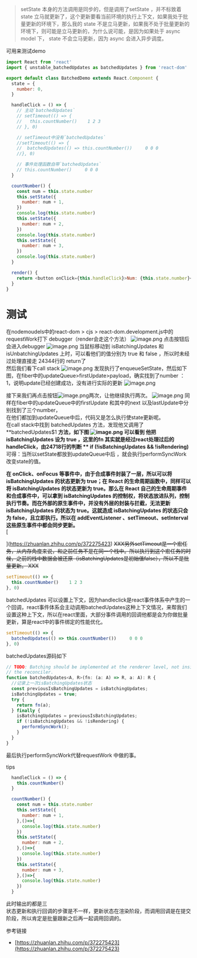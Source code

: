 >  setState 本身的方法调用是同步的，但是调用了setState ，并不标致着 state 立马就更新了，这个更新要看当前环境的执行上下文，如果我处于批量更新的环境下，那么我的 state 不是立马更新，如果我不处于批量更新的环境下，则可能是立马更新的，为什么说可能，是因为如果处于 async model 下， state 不会立马更新，因为 async 会进入异步调度。

可用来测试demo
```javascript
import React from 'react'
import { unstable_batchedUpdates as batchedUpdates } from 'react-dom'

export default class BatchedDemo extends React.Component {
  state = {
    number: 0,
  }

  handleClick = () => {
    // 主动`batchedUpdates`
    // setTimeout(() => {
    //   this.countNumber()    1 2 3 
    // }, 0)

    // setTimeout中没有`batchedUpdates`
    //setTimeout(() => {
    //  batchedUpdates(() => this.countNumber())     0 0 0
    //}, 0)

    // 事件处理函数自带`batchedUpdates`
    // this.countNumber()     0 0 0 
  }

  countNumber() {
    const num = this.state.number
    this.setState({
      number: num + 1,
    })
    console.log(this.state.number)
    this.setState({
      number: num + 2,
    })
    console.log(this.state.number)
    this.setState({
      number: num + 3,
    })
    console.log(this.state.number)
  }

  render() {
    return <button onClick={this.handleClick}>Num: {this.state.number}</button>
  }
}

```

# 测试
在nodemoudels中的react-dom > cjs > react-dom.development.js中的requestWork打下 debugger（render会走这个方法）
![image.png](../../assets/1644501401859-d7586b12-854b-470c-be62-3148e281ea15.png)
点击按钮后会进入debugger
![image.png](../../assets/1644502613999-2aa70a5c-cb80-4de2-b9b3-93f34e807c78.png)
当鼠标移动到 isBatchingUpdates 和 isUnbatchingUpdates 上时，可以看他们的值分别为 true 和 false ，所以时未经过处理直接走 24344行的 return了<br />然后我们看下call stack
![image.png](../../assets/1644502679643-c69d5584-a883-459f-af97-9091abbfc6b1.png)
发现执行了enqueueSetState，然后如下图，在fiber中的updateQueue>firstUpdate>payload，确实找到了number ：1，说明update已经创建成功，没有进行实际的更新
![image.png](../../assets/1644502739998-422a3855-012c-4b1b-98aa-fc188f3888e3.png)

接下来我们再点击按钮![image.png](../../assets/1644502902763-f426ca69-c9ee-4fe2-92e1-7fc9a91fbc77.png)两次，让他继续执行两次。
![image.png](../../assets/1644502971285-379df2b8-9169-4420-8f1e-92487e480883.png)
同样在fiber中的updateQueue中的firstUpdate 和其中的next 以及lastUpdate中分别找到了三个number，<br />在他们都加到updateQueue中后，代码又是怎么执行使state更新呢。<br />在call stack中找到 batchedUpdates 方法，发现他又调用了 **batchedUpdates$1 **方法，如下图
![image.png](../../assets/1644503226769-718a58c5-0842-4263-8bf7-e1ba0b06cdee.png)
可以看到 他把 isBatchingUpdates 设为 true ，这里的fn 其实就是经过react处理过后的handleClick，由24718行的判断 ** if (!isBatchingUpdates && !isRendering)** 可得：当所以setState都放到updateQueue中后 ，就会执行performSyncWork 改变state的值。

**在 onClick、onFocus 等事件中，由于合成事件封装了一层，所以可以将 isBatchingUpdates 的状态更新为 true；在 React 的生命周期函数中，同样可以将 isBatchingUpdates 的状态更新为 true。那么在 React 自己的生命周期事件和合成事件中，可以拿到 isBatchingUpdates 的控制权，将状态放进队列，控制执行节奏。而在外部的原生事件中，并没有外层的封装与拦截，无法更新 isBatchingUpdates 的状态为 true。这就造成 isBatchingUpdates 的状态只会为 false，且立即执行。所以在 addEventListener 、setTimeout、setInterval 这些原生事件中都会同步更新。**<br />[

](https://zhuanlan.zhihu.com/p/372275423)
~~XXX另外setTimeout是一个宏任务，从内存角度来说，和之前任务不是在同一个栈中。所以执行到这个宏任务的时候，之前的栈中数据会被还原（isBatchingUpdates是初始值false），所以不是批量更新。 XXX~~
```javascript
setTimeout(() => {
  this.countNumber()    1 2 3 
}, 0)
```
batchedUpdates 可以设置上下文，因为handleclick是react事件体系中产生的一个回调，react事件体系会主动调用batchedUpdates这种上下文情况，来帮我们设置这种上下文，所以在react里面，大部分事件调用的回调他都是会为你做批量更新，算是react中的事件绑定的性能优化。
```javascript
setTimeout(() => {
  batchedUpdates(() => this.countNumber())     0 0 0
}, 0)
```
batchedUpdates源码如下
```javascript
// TODO: Batching should be implemented at the renderer level, not inside
// the reconciler.
function batchedUpdates<A, R>(fn: (a: A) => R, a: A): R {
  //记录上一次isBatchingUpdates状态
  const previousIsBatchingUpdates = isBatchingUpdates;
  isBatchingUpdates = true;
  try {
    return fn(a);
  } finally {
    isBatchingUpdates = previousIsBatchingUpdates;
    if (!isBatchingUpdates && !isRendering) {
      performSyncWork();
    }
  }
}
```
最后执行performSyncWork代替requestWork 中做的事。

tips
```javascript
  handleClick = () => {
    this.countNumber()
  }

  countNumber() {
    const num = this.state.number
    this.setState({
      number: num + 1,
    },()=>{
      console.log(this.state.number)
    })
    this.setState({
      number: num + 2,
    },()=>{
      console.log(this.state.number)
    })
    this.setState({
      number: num + 3,
    },()=>{
      console.log(this.state.number)
    })
  }

```
此时输出的都是三<br />状态更新和执行回调的步骤是不一样，更新状态在渲染阶段，而调用回调是在提交阶段，所以肯定是批量跟新之后再一起调用回调的。


参考链接

- [https://zhuanlan.zhihu.com/p/372275423](https://zhuanlan.zhihu.com/p/372275423)